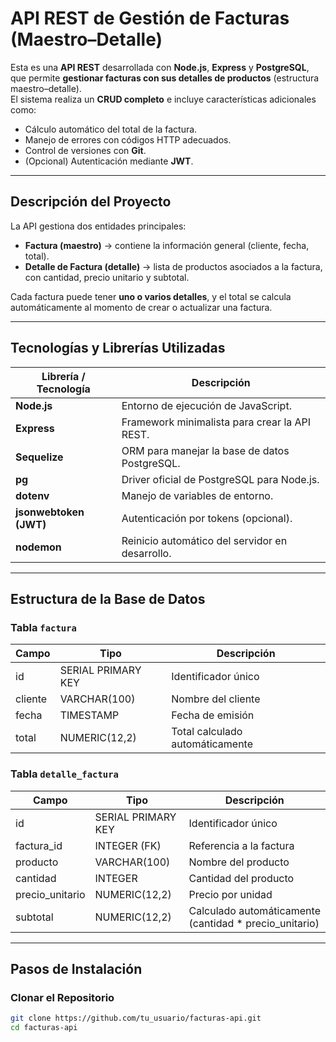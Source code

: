 #  API REST de Gestión de Facturas (Maestro–Detalle)

Esta es una **API REST** desarrollada con **Node.js**, **Express** y **PostgreSQL**, que permite **gestionar facturas con sus detalles de productos** (estructura maestro–detalle).  
El sistema realiza un **CRUD completo** e incluye características adicionales como:

- Cálculo automático del total de la factura.
- Manejo de errores con códigos HTTP adecuados.
- Control de versiones con **Git**.
- (Opcional) Autenticación mediante **JWT**.

---

##  Descripción del Proyecto

La API gestiona dos entidades principales:

- **Factura (maestro)** → contiene la información general (cliente, fecha, total).  
- **Detalle de Factura (detalle)** → lista de productos asociados a la factura, con cantidad, precio unitario y subtotal.

Cada factura puede tener **uno o varios detalles**, y el total se calcula automáticamente al momento de crear o actualizar una factura.

---

##  Tecnologías y Librerías Utilizadas

| Librería / Tecnología | Descripción |
|------------------------|-------------|
| **Node.js** | Entorno de ejecución de JavaScript. |
| **Express** | Framework minimalista para crear la API REST. |
| **Sequelize** | ORM para manejar la base de datos PostgreSQL. |
| **pg** | Driver oficial de PostgreSQL para Node.js. |
| **dotenv** | Manejo de variables de entorno. |
| **jsonwebtoken (JWT)** | Autenticación por tokens (opcional). |
| **nodemon** | Reinicio automático del servidor en desarrollo. |

---

## Estructura de la Base de Datos

### Tabla `factura`
| Campo | Tipo | Descripción |
|--------|------|-------------|
| id | SERIAL PRIMARY KEY | Identificador único |
| cliente | VARCHAR(100) | Nombre del cliente |
| fecha | TIMESTAMP | Fecha de emisión |
| total | NUMERIC(12,2) | Total calculado automáticamente |

### Tabla `detalle_factura`
| Campo | Tipo | Descripción |
|--------|------|-------------|
| id | SERIAL PRIMARY KEY | Identificador único |
| factura_id | INTEGER (FK) | Referencia a la factura |
| producto | VARCHAR(100) | Nombre del producto |
| cantidad | INTEGER | Cantidad del producto |
| precio_unitario | NUMERIC(12,2) | Precio por unidad |
| subtotal | NUMERIC(12,2) | Calculado automáticamente (cantidad * precio_unitario) |

---

## Pasos de Instalación

### Clonar el Repositorio
```bash
git clone https://github.com/tu_usuario/facturas-api.git
cd facturas-api
